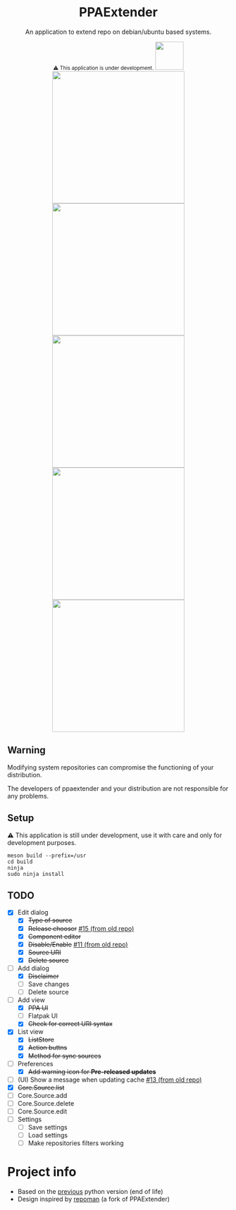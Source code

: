 <div align="center">
  <h1>PPAExtender</h1>
  <p>An application to extend repo on debian/ubuntu based systems.</p>
  <small>⚠️ This application is under development.</small>
  <img src="https://raw.githubusercontent.com/linuxhubit/ppaextender/master/data/com.github.linuxhubit.ppaextender.svg" width="64">
  <img src="https://raw.githubusercontent.com/linuxhubit/ppaextender/master/data/screenshot.png" width="300">
  <img src="https://raw.githubusercontent.com/linuxhubit/ppaextender/master/data/screenshot-1.png" width="300">
  <img src="https://raw.githubusercontent.com/linuxhubit/ppaextender/master/data/screenshot-2.png" width="300">
  <img src="https://raw.githubusercontent.com/linuxhubit/ppaextender/master/data/screenshot-3.png" width="300">
  <img src="https://raw.githubusercontent.com/linuxhubit/ppaextender/master/data/screenshot-4.png" width="300">
</div>

## Warning
Modifying system repositories can compromise the functioning of your distribution.

The developers of ppaextender and your distribution are not responsible for any problems.

## Setup
⚠️ This application is still under development, use it with care and only for development purposes.
```
meson build --prefix=/usr
cd build
ninja
sudo ninja install
```

## TODO
* [x] Edit dialog
    - [x] ~~Type of source~~
    - [x] ~~Release chooser~~ [#15 (from old repo)](https://github.com/mirkobrombin/PPAExtender/issues/15)
    - [x] ~~Component editor~~
    - [x] ~~Disable/Enable~~ [#11 (from old repo)](https://github.com/mirkobrombin/PPAExtender/issues/11)
    - [x] ~~Source URI~~
    - [x] ~~Delete source~~
* [ ] Add dialog
    - [x] ~~Disclaimer~~
    - [ ] Save changes
    - [ ] Delete source
* [ ] Add view
    - [x] ~~PPA UI~~
    - [ ] Flatpak UI
    - [x] ~~Check for correct URI syntax~~
* [x] List view
    - [x] ~~ListStore~~
    - [x] ~~Action buttns~~
    - [x] ~~Method for sync sources~~
* [ ] Preferences
    - [x] ~~Add warning icon for **Pre-released updates**~~
* [ ] (UI) Show a message when updating cache [#13 (from old repo)](https://github.com/mirkobrombin/PPAExtender/issues/13)
* [x] ~~Core.Source.list~~
* [ ] Core.Source.add
* [ ] Core.Source.delete
* [ ] Core.Source.edit
* [ ] Settings
    - [ ] Save settings
    - [ ] Load settings
    - [ ] Make repositories filters working

# Project info
* Based on the [previous](https://github.com/mirkobrombin/PPAExtender) python version (end of life)
* Design inspired by [repoman](https://github.com/pop-os/repoman) (a fork of PPAExtender)

